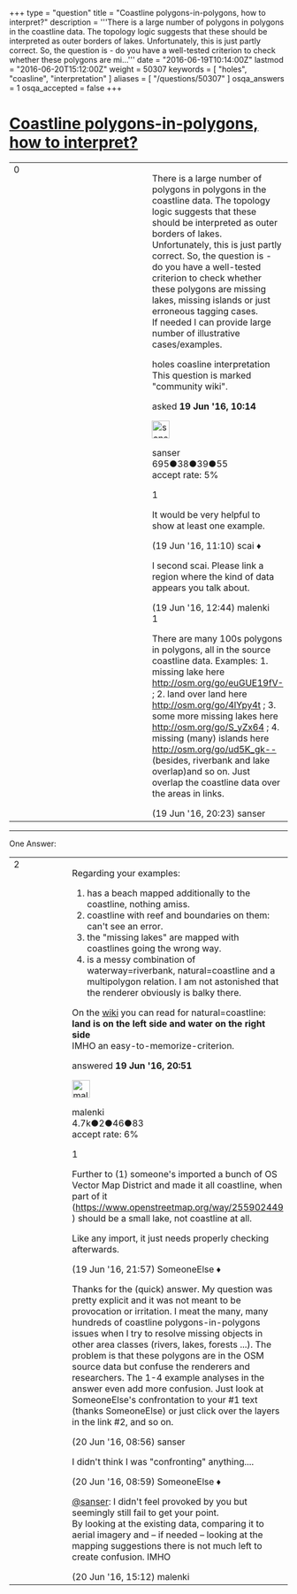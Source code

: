 +++
type = "question"
title = "Coastline polygons-in-polygons, how to interpret?"
description = '''There is a large number of polygons in polygons in the coastline data. The topology logic suggests that these should be interpreted as outer borders of lakes.  Unfortunately, this is just partly correct. So, the question is - do you have a well-tested criterion to check whether these polygons are mi...'''
date = "2016-06-19T10:14:00Z"
lastmod = "2016-06-20T15:12:00Z"
weight = 50307
keywords = [ "holes", "coasline", "interpretation" ]
aliases = [ "/questions/50307" ]
osqa_answers = 1
osqa_accepted = false
+++

<div class="headNormal">

# [Coastline polygons-in-polygons, how to interpret?](/questions/50307/coastline-polygons-in-polygons-how-to-interpret)

</div>

<div id="main-body">

<div id="askform">

<table id="question-table" style="width:100%;">
<colgroup>
<col style="width: 50%" />
<col style="width: 50%" />
</colgroup>
<tbody>
<tr>
<td style="width: 30px; vertical-align: top"><div class="vote-buttons">
<span id="post-50307-upvote" class="ajax-command post-vote up" rel="nofollow" title="I like this post (click again to cancel)"> </span>
<div id="post-50307-score" class="post-score" title="current number of votes">
0
</div>
<span id="post-50307-downvote" class="ajax-command post-vote down" rel="nofollow" title="I dont like this post (click again to cancel)"> </span> <span id="favorite-mark" class="ajax-command favorite-mark" rel="nofollow" title="mark/unmark this question as favorite (click again to cancel)"> </span>
<div id="favorite-count" class="favorite-count">
&#10;</div>
</div></td>
<td><div id="item-right">
<div class="question-body">
<p>There is a large number of polygons in polygons in the coastline data. The topology logic suggests that these should be interpreted as outer borders of lakes. Unfortunately, this is just partly correct. So, the question is - do you have a well-tested criterion to check whether these polygons are missing lakes, missing islands or just erroneous tagging cases.<br />
If needed I can provide large number of illustrative cases/examples.</p>
</div>
<div id="question-tags" class="tags-container tags">
<span class="post-tag tag-link-holes" rel="tag" title="see questions tagged &#39;holes&#39;">holes</span> <span class="post-tag tag-link-coasline" rel="tag" title="see questions tagged &#39;coasline&#39;">coasline</span> <span class="post-tag tag-link-interpretation" rel="tag" title="see questions tagged &#39;interpretation&#39;">interpretation</span>
</div>
<div id="question-controls" class="post-controls">
<div class="community-wiki">
This question is marked "community wiki".
</div>
</div>
<div class="post-update-info-container">
<div class="post-update-info post-update-info-user">
<p>asked <strong>19 Jun '16, 10:14</strong></p>
<img src="https://secure.gravatar.com/avatar/03cd9ea0efd97a7040fda0d6a76aba8e?s=32&amp;d=identicon&amp;r=g" class="gravatar" width="32" height="32" alt="sanser&#39;s gravatar image" />
<p><span>sanser</span><br />
<span class="score" title="695 reputation points">695</span><span title="38 badges"><span class="badge1">●</span><span class="badgecount">38</span></span><span title="39 badges"><span class="silver">●</span><span class="badgecount">39</span></span><span title="55 badges"><span class="bronze">●</span><span class="badgecount">55</span></span><br />
<span class="accept_rate" title="Rate of the user&#39;s accepted answers">accept rate:</span> <span title="sanser has 2 accepted answers">5%</span> </br></p>
</div>
</div>
<div id="comments-container-50307" class="comments-container">
<span id="50308"></span>
<div id="comment-50308" class="comment">
<div id="post-50308-score" class="comment-score">
1
</div>
<div class="comment-text">
<p>It would be very helpful to show at least one example.</p>
</div>
<div id="comment-50308-info" class="comment-info">
<span class="comment-age">(19 Jun '16, 11:10)</span> <span class="comment-user userinfo">scai ♦</span>
</div>
</div>
<span id="50309"></span>
<div id="comment-50309" class="comment">
<div id="post-50309-score" class="comment-score">
&#10;</div>
<div class="comment-text">
<p>I second scai. Please link a region where the kind of data appears you talk about.</p>
</div>
<div id="comment-50309-info" class="comment-info">
<span class="comment-age">(19 Jun '16, 12:44)</span> <span class="comment-user userinfo">malenki</span>
</div>
</div>
<span id="50320"></span>
<div id="comment-50320" class="comment">
<div id="post-50320-score" class="comment-score">
1
</div>
<div class="comment-text">
<p>There are many 100s polygons in polygons, all in the source coastline data. Examples: 1. missing lake here <a href="http://osm.org/go/euGUE19fV-">http://osm.org/go/euGUE19fV-</a> ; 2. land over land here <a href="http://osm.org/go/4lYpy4t">http://osm.org/go/4lYpy4t</a> ; 3. some more missing lakes here <a href="http://osm.org/go/S_yZx64">http://osm.org/go/S_yZx64</a> ; 4. missing (many) islands here <a href="http://osm.org/go/ud5K_gk--">http://osm.org/go/ud5K_gk--</a> (besides, riverbank and lake overlap)and so on. Just overlap the coastline data over the areas in links.</p>
</div>
<div id="comment-50320-info" class="comment-info">
<span class="comment-age">(19 Jun '16, 20:23)</span> <span class="comment-user userinfo">sanser</span>
</div>
</div>
</div>
<div id="comment-tools-50307" class="comment-tools">
&#10;</div>
<div class="clear">
&#10;</div>
<div id="comment-50307-form-container" class="comment-form-container">
&#10;</div>
<div class="clear">
&#10;</div>
</div></td>
</tr>
</tbody>
</table>

------------------------------------------------------------------------

<div class="tabBar">

<span id="sort-top"></span>

<div class="headQuestions">

One Answer:

</div>

</div>

<span id="50321"></span>

<div id="answer-container-50321" class="answer">

<table style="width:100%;">
<colgroup>
<col style="width: 50%" />
<col style="width: 50%" />
</colgroup>
<tbody>
<tr>
<td style="width: 30px; vertical-align: top"><div class="vote-buttons">
<span id="post-50321-upvote" class="ajax-command post-vote up" rel="nofollow" title="I like this post (click again to cancel)"> </span>
<div id="post-50321-score" class="post-score" title="current number of votes">
2
</div>
<span id="post-50321-downvote" class="ajax-command post-vote down" rel="nofollow" title="I dont like this post (click again to cancel)"> </span>
</div></td>
<td><div class="item-right">
<div class="answer-body">
<p>Regarding your examples:</p>
<ol>
<li>has a beach mapped additionally to the coastline, nothing amiss.</li>
<li>coastline with reef and boundaries on them: can't see an error.</li>
<li>the "missing lakes" are mapped with coastlines going the wrong way.</li>
<li>is a messy combination of waterway=riverbank, natural=coastline and a multipolygon relation. I am not astonished that the renderer obviously is balky there.</li>
</ol>
<p>On the <a href="https://wiki.openstreetmap.org/wiki/Tag:natural%3Dcoastline">wiki</a> you can read for natural=coastline: <strong>land is on the left side and water on the right side</strong><br />
IMHO an easy-to-memorize-criterion.</p>
</div>
<div class="answer-controls post-controls">
&#10;</div>
<div class="post-update-info-container">
<div class="post-update-info post-update-info-user">
<p>answered <strong>19 Jun '16, 20:51</strong></p>
<img src="https://secure.gravatar.com/avatar/a18e2b8eb41515c09bb66159941584bf?s=32&amp;d=identicon&amp;r=g" class="gravatar" width="32" height="32" alt="malenki&#39;s gravatar image" />
<p><span>malenki</span><br />
<span class="score" title="4713 reputation points"><span>4.7k</span></span><span title="2 badges"><span class="badge1">●</span><span class="badgecount">2</span></span><span title="46 badges"><span class="silver">●</span><span class="badgecount">46</span></span><span title="83 badges"><span class="bronze">●</span><span class="badgecount">83</span></span><br />
<span class="accept_rate" title="Rate of the user&#39;s accepted answers">accept rate:</span> <span title="malenki has 10 accepted answers">6%</span> </br></p>
</div>
</div>
<div id="comments-container-50321" class="comments-container">
<span id="50322"></span>
<div id="comment-50322" class="comment">
<div id="post-50322-score" class="comment-score">
1
</div>
<div class="comment-text">
<p>Further to (1) someone's imported a bunch of OS Vector Map District and made it all coastline, when part of it (<a href="https://www.openstreetmap.org/way/255902449">https://www.openstreetmap.org/way/255902449</a> ) should be a small lake, not coastline at all.</p>
<p>Like any import, it just needs properly checking afterwards.</p>
</div>
<div id="comment-50322-info" class="comment-info">
<span class="comment-age">(19 Jun '16, 21:57)</span> <span class="comment-user userinfo">SomeoneElse ♦</span>
</div>
</div>
<span id="50328"></span>
<div id="comment-50328" class="comment">
<div id="post-50328-score" class="comment-score">
&#10;</div>
<div class="comment-text">
<p>Thanks for the (quick) answer. My question was pretty explicit and it was not meant to be provocation or irritation. I meat the many, many hundreds of coastline polygons-in-polygons issues when I try to resolve missing objects in other area classes (rivers, lakes, forests ...). The problem is that these polygons are in the OSM source data but confuse the renderers and researchers. The 1-4 example analyses in the answer even add more confusion. Just look at SomeoneElse's confrontation to your #1 text (thanks SomeoneElse) or just click over the layers in the link #2, and so on.</p>
</div>
<div id="comment-50328-info" class="comment-info">
<span class="comment-age">(20 Jun '16, 08:56)</span> <span class="comment-user userinfo">sanser</span>
</div>
</div>
<span id="50329"></span>
<div id="comment-50329" class="comment">
<div id="post-50329-score" class="comment-score">
&#10;</div>
<div class="comment-text">
<p>I didn't think I was "confronting" anything....</p>
</div>
<div id="comment-50329-info" class="comment-info">
<span class="comment-age">(20 Jun '16, 08:59)</span> <span class="comment-user userinfo">SomeoneElse ♦</span>
</div>
</div>
<span id="50336"></span>
<div id="comment-50336" class="comment">
<div id="post-50336-score" class="comment-score">
&#10;</div>
<div class="comment-text">
<p><a href="https://help.openstreetmap.org/users/3194/sanser">@sanser</a>: I didn't feel provoked by you but seemingly still fail to get your point.<br />
By looking at the existing data, comparing it to aerial imagery and – if needed – looking at the mapping suggestions there is not much left to create confusion. IMHO</p>
</div>
<div id="comment-50336-info" class="comment-info">
<span class="comment-age">(20 Jun '16, 15:12)</span> <span class="comment-user userinfo">malenki</span>
</div>
</div>
</div>
<div id="comment-tools-50321" class="comment-tools">
&#10;</div>
<div class="clear">
&#10;</div>
<div id="comment-50321-form-container" class="comment-form-container">
&#10;</div>
<div class="clear">
&#10;</div>
</div></td>
</tr>
</tbody>
</table>

</div>

<div class="paginator-container-left">

</div>

</div>

</div>

